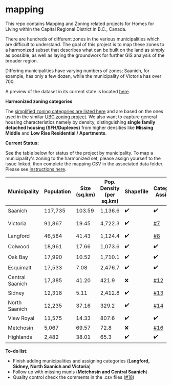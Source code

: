 # mapping
This repo contains Mapping and Zoning related projects for Homes for Living within the Capital Regional District in B.C., Canada.

There are hundreds of different zones in the various municipalities which are difficult to understand.  The goal of this project is to map these zones to a harmonized subset that describes what can be built on the land as simply as possible, as well as laying the groundwork for further GIS analysis of the broader region.

Differing municipalities have varying numbers of zones; Saanich, for example, has only a few dozen, while the municipality of Victoria has over 700.

A preview of the dataset in its current state is located [here](https://homesforliving.github.io/mapping/).

**Harmonized zoning categories**

The [simplified zoning categories are listed here](https://github.com/homesforliving/mapping/blob/main/harmonized_zones.md) and are based on the ones used in the similar [UBC zoning project](https://zoning.sociology.ubc.ca/).   We also want to capture general housing characteristics namely by density, distinguishing **single family detached housing (SFH/Duplexes)** from higher densities like **Missing Middle** and **Low Rise Residential / Apartments**.

**Current Status:**

See the table below for status of the project by municipality.  To map a municipality's zoning to the harmonized set, please assign yourself to the issue linked, then complete the mapping CSV in the associated data folder. Please see [instructions here](https://github.com/homesforliving/mapping/blob/main/Instructions_Details.md).

| Municipality | Population | Size (sq.km) | Pop. Density (per sq.km)| Shapefile | Categories Assigned | Zoning Doc. Link|
| ------------ | ---------- | ------------ | ------------------------------| --------- | ----------------- |---|
| Saanich | 117,735 | 103.59 | 1,136.6 | :heavy_check_mark: | ✔️ | https://www.saanich.ca/assets/Local~Government/Documents/Planning/zone8200.pdf
| Victoria | 91,867 | 19.45 | 4,722.3 | :heavy_check_mark: | [#7](https://github.com/homesforliving/mapping/issues/7) | https://www.victoria.ca/EN/main/residents/planning-development/development-services/zoning/zoning-regulation-bylaw.html Downtown: https://www.victoria.ca/assets/Departments/Planning~Development/Development~Services/Zoning/Bylaws/Zoning%20Bylaw%202018.pdf 
| Langford | 46,584 | 41.43 | 1,124.4 | :heavy_check_mark: | [#8](https://github.com/homesforliving/mapping/issues/8) | https://www.langford.ca/wp-content/uploads/2020/10/Zoning-Bylaw-20210621.pdf |
| Colwood | 18,961 | 17.66 | 1,073.6 | :heavy_check_mark: | ✔️ | https://colwood.civicweb.net/document/1999/ |
| Oak Bay | 17,990 | 10.52 | 1,710.1 | :heavy_check_mark: | ✔️ | https://www.oakbay.ca/sites/default/files/heritage/Consolidated%20Zoning%20Bylaw%20as%20of%20November%2013%2C%202018%20Reduced.pdf
| Esquimalt | 17,533 | 7.08 | 2,476.7 | :heavy_check_mark: | ✔️ | https://www.esquimalt.ca/business-development/building-zoning
| Central Saanich | 17,385 | 41.20 | 421.9 | :x: | [#12](https://github.com/homesforliving/mapping/issues/12) |
| Sidney | 12,318 | 5.11 | 2,412.8 | :heavy_check_mark: |[#13](https://github.com/homesforliving/mapping/issues/13) | http://www.sidney.ca/Assets/Development+Services/Bylaws/2015+Zoning.pdf
| North Saanich | 12,235 | 37.16 | 329.2 | :heavy_check_mark: |[#14](https://github.com/homesforliving/mapping/issues/14)| https://northsaanich.ca/wp-content/uploads/1255-Zoning-Bylaw-Consolidated-revised-October-2021.pdf
| View Royal | 11,575 | 14.33 | 807.6 | ✔️ | ✔️ | https://www.viewroyal.ca/assets/Town~Hall/Bylaws/900%20-%20Zoning%20Bylaw.pdf
| Metchosin | 5,067 | 69.57 |72.8	| :x: |[#16](https://github.com/homesforliving/mapping/issues/16)|
| Highlands | 2,482 | 38.01 | 65.3 | :heavy_check_mark: | ✔️ | https://www.highlands.ca/DocumentCenter/View/5053/100---Zoning-Bylaw-No-100-1998-Consolidated-Version---June-4-2018

**To-do list:**

* Finish adding municipalities and assigning categories (**Langford, Sidney, North Saanich and Victoria**)
* Follow up with missing munis (**Metchosin and Central Saanich**)
* Quality control check the comments in the .csv files ([#18](https://github.com/homesforliving/mapping/issues/18))
